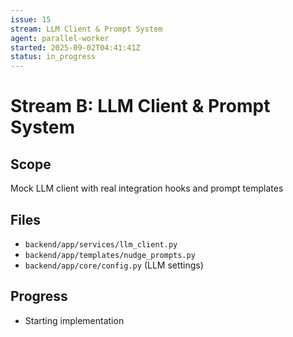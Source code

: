 ```yaml
---
issue: 15
stream: LLM Client & Prompt System
agent: parallel-worker
started: 2025-09-02T04:41:41Z
status: in_progress
---
```


# Stream B: LLM Client & Prompt System

## Scope
Mock LLM client with real integration hooks and prompt templates

## Files
- `backend/app/services/llm_client.py`
- `backend/app/templates/nudge_prompts.py`
- `backend/app/core/config.py` (LLM settings)

## Progress
- Starting implementation